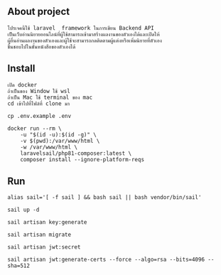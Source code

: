 ## About project

    โปรเจคนี้ใช้ laravel  framework ในการเขียน Backend API 
    เป็นเว็บอ่านนิยายออนไลน์ที่ผู้ใช้สามารถเข้ามาสร้างผลงานของตัวเองได้และเปิดให้
    ผู้อื่นอ่านผลงานของตัวเองและผู้ใช้จะสามารถกดติดตามผู้แต่งหรือเพิ่มนิยายที่ตัวเอง
    ชื่นชอบไปในชั้นหนังสือของตัวเองได้

## Install

    เปิด docker
    ถ้าเป็นของ Window ใช้ wsl
    ถ้าเป็น Mac ใช้ terminal ของ mac
    cd เข้าไปที่ไฟล์ที่ clone มา 

    cp .env.example .env

    docker run --rm \
        -u "$(id -u):$(id -g)" \
        -v $(pwd):/var/www/html \
        -w /var/www/html \
        laravelsail/php81-composer:latest \
        composer install --ignore-platform-reqs


## Run

    alias sail='[ -f sail ] && bash sail || bash vendor/bin/sail'

    sail up -d

    sail artisan key:generate

    sail artisan migrate

    sail artisan jwt:secret

    sail artisan jwt:generate-certs --force --algo=rsa --bits=4096 --sha=512
